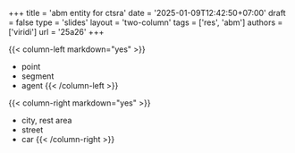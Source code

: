 +++
title = 'abm entity for ctsra'
date = '2025-01-09T12:42:50+07:00'
draft = false
type = 'slides'
layout = 'two-column'
tags = ['res', 'abm']
authors = ['viridi']
url = '25a26'
+++
<!--more-->

{{< column-left markdown="yes" >}}
+ point
+ segment
+ agent
{{< /column-left >}}

{{< column-right markdown="yes" >}}
+ city, rest area
+ street
+ car
{{< /column-right >}}

